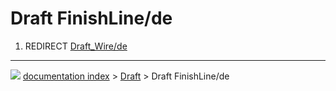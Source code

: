 # Draft FinishLine/de
1.  REDIRECT [Draft\_Wire/de](Draft_Wire/de.md)



---
![](images/Right_arrow.png) [documentation index](../README.md) > [Draft](Draft_Workbench.md) > Draft FinishLine/de
